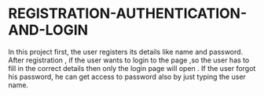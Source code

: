 # REGISTRATION-AUTHENTICATION-AND-LOGIN
In this project first, the user registers its details like name and password. After registration , if the user wants to login to the page ,so the user has to fill in the correct details then only the login page will open . If the user forgot his password, he can get access to password also by just typing the user name.
